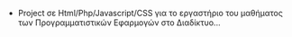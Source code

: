 - Project σε Html/Php/Javascript/CSS για το εργαστήριο του μαθήματος των Προγραμματιστικών Εφαρμογών στο Διαδίκτυο...
